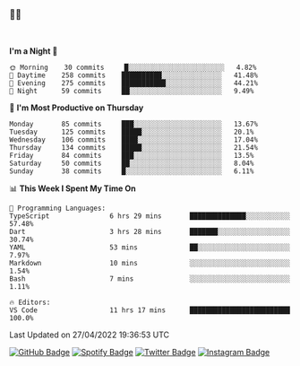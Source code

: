 ### 🤙🍺

<!-- <a href="https://github-readme-stats.vercel.app/api?username=hzak2xx&count_private=true&show_icons=true&theme=dracula">
  <img align="center" src="https://github-readme-stats.vercel.app/api?username=hzak2xx&count_private=true&show_icons=true&theme=dracula" />
</a>
</br> -->
</br>

<!--START_SECTION:waka-->
**I'm a Night 🦉** 

```text
🌞 Morning    30 commits     █░░░░░░░░░░░░░░░░░░░░░░░░   4.82% 
🌆 Daytime    258 commits    ██████████░░░░░░░░░░░░░░░   41.48% 
🌃 Evening    275 commits    ███████████░░░░░░░░░░░░░░   44.21% 
🌙 Night      59 commits     ██░░░░░░░░░░░░░░░░░░░░░░░   9.49%

```
📅 **I'm Most Productive on Thursday** 

```text
Monday       85 commits     ███░░░░░░░░░░░░░░░░░░░░░░   13.67% 
Tuesday      125 commits    █████░░░░░░░░░░░░░░░░░░░░   20.1% 
Wednesday    106 commits    ████░░░░░░░░░░░░░░░░░░░░░   17.04% 
Thursday     134 commits    █████░░░░░░░░░░░░░░░░░░░░   21.54% 
Friday       84 commits     ███░░░░░░░░░░░░░░░░░░░░░░   13.5% 
Saturday     50 commits     ██░░░░░░░░░░░░░░░░░░░░░░░   8.04% 
Sunday       38 commits     █░░░░░░░░░░░░░░░░░░░░░░░░   6.11%

```


📊 **This Week I Spent My Time On** 

```text
💬 Programming Languages: 
TypeScript               6 hrs 29 mins       ██████████████░░░░░░░░░░░   57.48% 
Dart                     3 hrs 28 mins       ███████░░░░░░░░░░░░░░░░░░   30.74% 
YAML                     53 mins             ██░░░░░░░░░░░░░░░░░░░░░░░   7.97% 
Markdown                 10 mins             ░░░░░░░░░░░░░░░░░░░░░░░░░   1.54% 
Bash                     7 mins              ░░░░░░░░░░░░░░░░░░░░░░░░░   1.11%

🔥 Editors: 
VS Code                  11 hrs 17 mins      █████████████████████████   100.0%

```


 Last Updated on 27/04/2022 19:36:53 UTC
<!--END_SECTION:waka-->

[![GitHub Badge](https://img.shields.io/badge/GitHub-100000?style=for-the-badge&logo=github&logoColor=white)](https://github.com/hzak2xx)
[![Spotify Badge](https://img.shields.io/badge/Spotify-1ED760?&style=for-the-badge&logo=spotify&logoColor=white)](https://open.spotify.com/user/uf90s6sbbh75a1mt44clkhkvf)
[![Twitter Badge](https://img.shields.io/badge/Twitter-1DA1F2?style=for-the-badge&logo=twitter&logoColor=white)](https://twitter.com/hzak2xx)
[![Instagram Badge](https://img.shields.io/badge/Instagram-E4405F?style=for-the-badge&logo=instagram&logoColor=white)](https://www.instagram.com/hzak2xx/)
